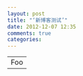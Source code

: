 ```yaml
---
layout: post
title: "‘新博客测试’"
date: 2012-12-07 12:35
comments: true
categories: 
---
```

<table>
    <tr>
        <td>Foo</td>
    </tr>
</table>